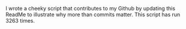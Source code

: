 I wrote a cheeky script that contributes to my Github by updating this ReadMe to illustrate why more than commits matter. This script has run 3263 times.